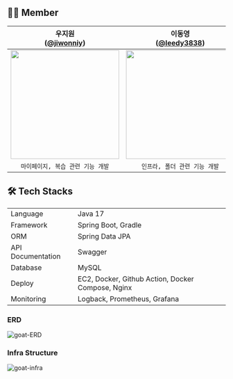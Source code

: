 ## 🧚‍♀️ Member 
| 우지원<br/>([@jiwonniy](https://github.com/jiwonniy)) | 이동영<br/>([@leedy3838](https://github.com/leedy3838)) | 정재연<br/>([@encoreJeong](https://github.com/encoreJeong)) |
| :---: | :---: | :---: | 
| <img width="250" src="https://avatars.githubusercontent.com/u/145983280?v=4"/> | <img width="250" src="https://avatars.githubusercontent.com/u/43364585?v=4"/> | <img width="250" src="https://avatars.githubusercontent.com/u/58183216?v=4"/> |
| `마이페이지, 복습 관련 기능 개발`  | `인프라, 폴더 관련 기능 개발` | `로그인, 알림 관련 기능 개발` |

## 🛠 Tech Stacks
<table>
   <tr><td>Language</td><td>Java 17</td></tr>
   <tr><td>Framework</td><td>Spring Boot, Gradle</td></tr>
   <tr><td>ORM</td><td>Spring Data JPA</td></tr>
   <tr><td>API Documentation</td><td>Swagger</td></tr>
   <tr><td>Database</td><td>MySQL</td></tr>
   <tr><td>Deploy</td><td>EC2, Docker, Github Action, Docker Compose, Nginx</td></tr>
   <tr><td>Monitoring</td><td>Logback, Prometheus, Grafana</td></tr>
</table>

### ERD
![goat-ERD](https://github.com/user-attachments/assets/1d8123ba-68d0-43c0-bad2-26bb56472cd7)


### Infra Structure
![goat-infra](https://github.com/user-attachments/assets/8b4d4070-8dbb-4624-9a01-4d7ca0d50faf)

